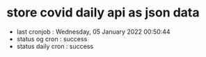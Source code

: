 # store covid daily api as json data

- last cronjob : Wednesday, 05 January 2022 00:50:44
- status og cron : success
- status daily cron : success
      
      